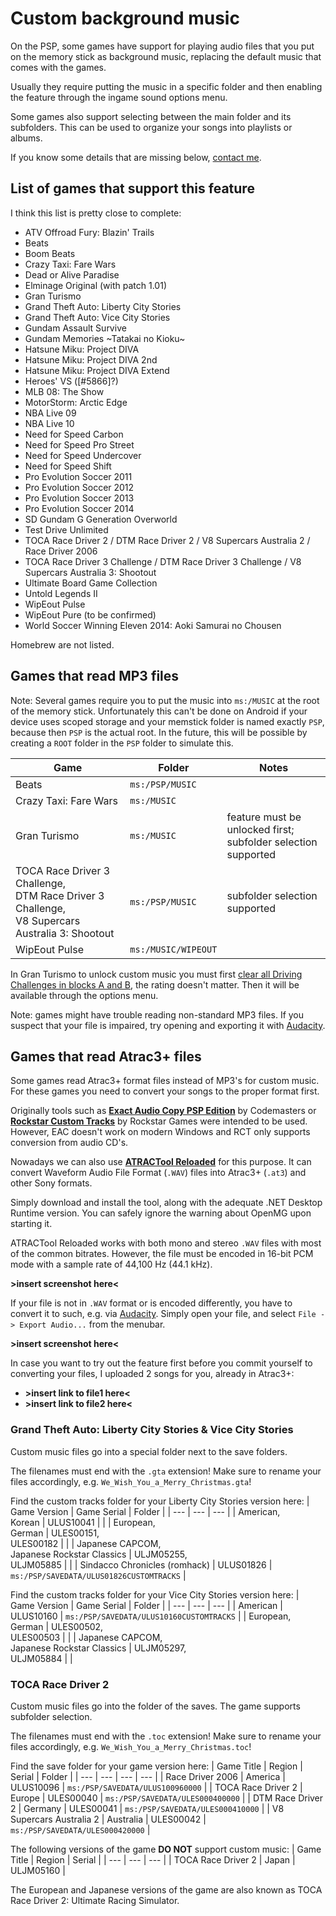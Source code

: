 # Custom background music

On the PSP, some games have support for playing audio files that you put on the memory stick as background music, replacing the default music that comes with the games.

Usually they require putting the music in a specific folder and then enabling the feature through the ingame sound options menu.

Some games also support selecting between the main folder and its subfolders.
This can be used to organize your songs into playlists or albums.

If you know some details that are missing below, [contact me](/contact).

## List of games that support this feature

I think this list is pretty close to complete:
- ATV Offroad Fury: Blazin' Trails
- Beats
- Boom Beats
- Crazy Taxi: Fare Wars
- Dead or Alive Paradise
- Elminage Original (with patch 1.01)
- Gran Turismo
- Grand Theft Auto: Liberty City Stories
- Grand Theft Auto: Vice City Stories
- Gundam Assault Survive
- Gundam Memories \~Tatakai no Kioku\~
- Hatsune Miku: Project DIVA
- Hatsune Miku: Project DIVA 2nd
- Hatsune Miku: Project DIVA Extend
- Heroes' VS ([#5866]?)
- MLB 08: The Show
- MotorStorm: Arctic Edge
- NBA Live 09
- NBA Live 10
- Need for Speed Carbon
- Need for Speed Pro Street
- Need for Speed Undercover
- Need for Speed Shift
- Pro Evolution Soccer 2011
- Pro Evolution Soccer 2012
- Pro Evolution Soccer 2013
- Pro Evolution Soccer 2014
- SD Gundam G Generation Overworld
- Test Drive Unlimited
- TOCA Race Driver 2 / DTM Race Driver 2 / V8 Supercars Australia 2 / Race Driver 2006
- TOCA Race Driver 3 Challenge / DTM Race Driver 3 Challenge / V8 Supercars Australia 3: Shootout
- Ultimate Board Game Collection
- Untold Legends II
- WipEout Pulse
- WipEout Pure (to be confirmed)
- World Soccer Winning Eleven 2014: Aoki Samurai no Chousen

Homebrew are not listed.

## Games that read MP3 files

Note: Several games require you to put the music into `ms:/MUSIC` at the root of the memory stick.
Unfortunately this can't be done on Android if your device uses scoped storage and your memstick folder is named exactly `PSP`, because then `PSP` is the actual root.
In the future, this will be possible by creating a `ROOT` folder in the `PSP` folder to simulate this.

| Game | Folder | Notes |
| --- | --- | --- |
| Beats | `ms:/PSP/MUSIC` | |
| Crazy Taxi: Fare Wars | `ms:/MUSIC` | |
| Gran Turismo | `ms:/MUSIC` | feature must be unlocked first;<br />subfolder selection supported |
| TOCA Race Driver 3 Challenge,<br />DTM Race Driver 3 Challenge,<br />V8 Supercars Australia 3: Shootout | `ms:/PSP/MUSIC` | subfolder selection supported |
| WipEout Pulse | `ms:/MUSIC/WIPEOUT` | |

In Gran Turismo to unlock custom music you must first [clear all Driving Challenges in blocks A and B](https://gran-turismo.fandom.com/wiki/Driving_Challenges_(GTPSP)), the rating doesn't matter.
Then it will be available through the options menu.

Note: games might have trouble reading non-standard MP3 files. If you suspect that your file is impaired, try opening and exporting it with [Audacity](https://www.audacityteam.org/).

## Games that read Atrac3+ files

Some games read Atrac3+ format files instead of MP3's for custom music.
For these games you need to convert your songs to the proper format first.

Originally tools such as **[Exact Audio Copy PSP Edition](https://archive.org/details/codemasters-eacsetup)** by Codemasters or **[Rockstar Custom Tracks](https://thegtaplace.com/downloads/f1123-rockstar-custom-tracks)** by Rockstar Games were intended to be used.
However, EAC doesn't work on modern Windows and RCT only supports conversion from audio CD's.

Nowadays we can also use **[ATRACTool Reloaded](https://github.com/XyLe-GBP/ATRACTool-Reloaded)** for this purpose.
It can convert Waveform Audio File Format (`.WAV`) files into Atrac3+ (`.at3`) and other Sony formats.

Simply download and install the tool, along with the adequate .NET Desktop Runtime version.
You can safely ignore the warning about OpenMG upon starting it.

ATRACTool Reloaded works with both mono and stereo `.WAV` files with most of the common bitrates.
However, the file must be encoded in 16-bit PCM mode with a sample rate of 44,100 Hz (44.1 kHz).

**>insert screenshot here<**

If your file is not in `.WAV` format or is encoded differently, you have to convert it to such, e.g. via [Audacity](https://www.audacityteam.org/).
Simply open your file, and select `File -> Export Audio...` from the menubar.

**>insert screenshot here<**

In case you want to try out the feature first before you commit yourself to converting your files, I uploaded 2 songs for you, already in Atrac3+:
- **>insert link to file1 here<**
- **>insert link to file2 here<**

### Grand Theft Auto: Liberty City Stories & Vice City Stories

Custom music files go into a special folder next to the save folders.

The filenames must end with the `.gta` extension!
Make sure to rename your files accordingly, e.g. `We_Wish_You_a_Merry_Christmas.gta`!

Find the custom tracks folder for your Liberty City Stories version here:
| Game Version | Game Serial | Folder |
| --- | --- | --- |
| American,<br />Korean | ULUS10041 |  |
| European,<br />German | ULES00151,<br />ULES00182 |  |
| Japanese CAPCOM,<br /> Japanese Rockstar Classics | ULJM05255,<br />ULJM05885 |  |
| Sindacco Chronicles (romhack) | ULUS01826 | `ms:/PSP/SAVEDATA/ULUS01826CUSTOMTRACKS` |

Find the custom tracks folder for your Vice City Stories version here:
| Game Version | Game Serial | Folder |
| --- | --- | --- |
| American | ULUS10160 | `ms:/PSP/SAVEDATA/ULUS10160CUSTOMTRACKS` |
| European,<br />German | ULES00502,<br />ULES00503 |  |
| Japanese CAPCOM,<br /> Japanese Rockstar Classics | ULJM05297,<br />ULJM05884 |  |

### TOCA Race Driver 2

Custom music files go into the folder of the saves.
The game supports subfolder selection.

The filenames must end with the `.toc` extension!
Make sure to rename your files accordingly, e.g. `We_Wish_You_a_Merry_Christmas.toc`!

Find the save folder for your game version here:
| Game Title | Region | Serial | Folder |
| --- | --- | --- | --- |
| Race Driver 2006 | America | ULUS10096 | `ms:/PSP/SAVEDATA/ULUS100960000` |
| TOCA Race Driver 2 | Europe | ULES00040 | `ms:/PSP/SAVEDATA/ULES000400000` |
| DTM Race Driver 2 | Germany | ULES00041 | `ms:/PSP/SAVEDATA/ULES000410000` |
| V8 Supercars Australia 2 | Australia | ULES00042 | `ms:/PSP/SAVEDATA/ULES000420000` |

The following versions of the game **DO NOT** support custom music:
| Game Title | Region | Serial |
| --- | --- | --- |
| TOCA Race Driver 2 | Japan | ULJM05160 |

The European and Japanese versions of the game are also known as TOCA Race Driver 2: Ultimate Racing Simulator.
